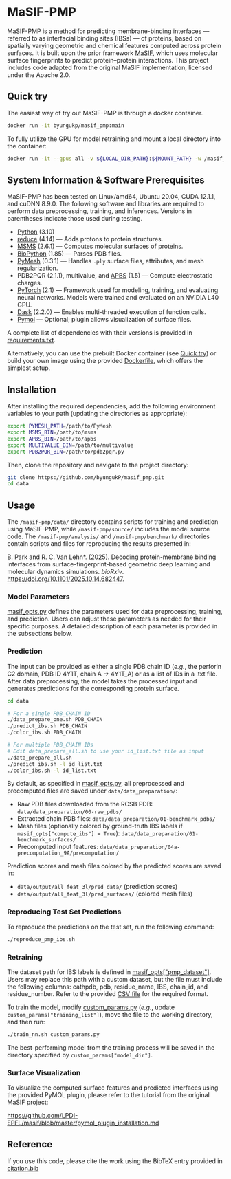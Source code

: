 # MaSIF-PMP

MaSIF-PMP is a method for predicting membrane-binding interfaces — referred to as interfacial binding sites (IBSs) — of proteins, based on spatially varying geometric and chemical features computed across protein surfaces. It is built upon the prior framework [MaSIF](https://github.com/LPDI-EPFL/masif), which uses molecular surface fingerprints to predict protein–protein interactions. This project includes code adapted from the original MaSIF implementation, licensed under the Apache 2.0.

## Quick try
The easiest way of try out MaSIF-PMP is through a docker container.
```sh
docker run -it byungukp/masif_pmp:main
```
To fully utilize the GPU for model retraining and mount a local directory into the container:
```sh
docker run -it --gpus all -v ${LOCAL_DIR_PATH}:${MOUNT_PATH} -w /masif_pmp --rm byungukp/masif_pmp:main
```

## System Information & Software Prerequisites
MaSIF-PMP has been tested on Linux/amd64, Ubuntu 20.04, CUDA 12.1.1, and cuDNN 8.9.0. The following software and libraries are required to perform data preprocessing, training, and inferences. Versions in parentheses indicate those used during testing.

* [Python](https://www.python.org/) (3.10)
* [reduce](https://github.com/rlabduke/reduce) (4.14) — Adds protons to protein structures.
* [MSMS](http://mgltools.scripps.edu/packages/MSMS/) (2.6.1) — Computes molecular surfaces of proteins. 
* [BioPython](https://github.com/biopython/biopython) (1.85) — Parses PDB files.
* [PyMesh](https://github.com/PyMesh/PyMesh) (0.3.1) — Handles `.ply` surface files, attributes, and mesh regularization.
* PDB2PQR (2.1.1), multivalue, and [APBS](http://www.poissonboltzmann.org/) (1.5) — Compute electrostatic charges.
* [PyTorch](https://pytorch.org/) (2.1) — Framework used for modeling, training, and evaluating neural networks.
Models were trained and evaluated on an NVIDIA L40 GPU.
* [Dask](https://dask.org/) (2.2.0) — Enables multi-threaded execution of function calls.
* [Pymol](https://pymol.org/) — Optional; plugin allows visualization of surface files.

A complete list of dependencies with their versions is provided in [requirements.txt](requirements.txt).

Alternatively, you can use the prebuilt Docker container (see [Quick try](#Quick-try)) or build your own image using the provided [Dockerfile](Dockerfile), which offers the simplest setup.


## Installation
After installing the required dependencies, add the following environment variables to your path (updating the directories as appropriate):
```sh
export PYMESH_PATH=/path/to/PyMesh
export MSMS_BIN=/path/to/msms
export APBS_BIN=/path/to/apbs
export MULTIVALUE_BIN=/path/to/multivalue
export PDB2PQR_BIN=/path/to/pdb2pqr.py
```
Then, clone the repository and navigate to the project directory:
```sh
git clone https://github.com/byungukP/masif_pmp.git
cd data
```

## Usage
The `/masif-pmp/data/` directory contains scripts for training and prediction using MaSIF-PMP, while `/masif-pmp/source/` includes the model source code.
The `/masif-pmp/analysis/` and `/masif-pmp/benchmark/` directories contain scripts and files for reproducing the results presented in:

B. Park and R. C. Van Lehn*. (2025). Decoding protein-membrane binding interfaces from surface-fingerprint-based geometric deep learning and molecular dynamics simulations. *bioRxiv*. https://doi.org/10.1101/2025.10.14.682447. 

### Model Parameters
[masif_opts.py](source/default_config/masif_opts.py) defines the parameters used for data preprocessing, training, and prediction.
Users can adjust these parameters as needed for their specific purposes.
A detailed description of each parameter is provided in the subsections below.

### Prediction
The input can be provided as either a single PDB chain ID (*e.g.*, the perforin C2 domain, PDB ID 4Y1T, chain A → 4Y1T_A) or as a list of IDs in a .txt file.
After data preprocessing, the model takes the processed input and generates predictions for the corresponding protein surface.


```sh
cd data

# For a single PDB_CHAIN ID
./data_prepare_one.sh PDB_CHAIN
./predict_ibs.sh PDB_CHAIN
./color_ibs.sh PDB_CHAIN

# For multiple PDB_CHAIN IDs
# Edit data_prepare_all.sh to use your id_list.txt file as input
./data_prepare_all.sh
./predict_ibs.sh -l id_list.txt
./color_ibs.sh -l id_list.txt
```

By default, as specified in [masif_opts.py](source/default_config/masif_opts.py), all preprocessed and precomputed files are saved under `data/data_preparation/`:
- Raw PDB files downloaded from the RCSB PDB: `data/data_preparation/00-raw_pdbs/`
- Extracted chain PDB files: `data/data_preparation/01-benchmark_pdbs/`
- Mesh files (optionally colored by ground-truth IBS labels if `masif_opts["compute_ibs"] = True`): `data/data_preparation/01-benchmark_surfaces/`
- Precomputed input features: `data/data_preparation/04a-precomputation_9A/precomputation/`

Prediction scores and mesh files colored by the predicted scores are saved in:
- `data/output/all_feat_3l/pred_data/` (prediction scores)
- `data/output/all_feat_3l/pred_surfaces/` (colored mesh files)


### Reproducing Test Set Predictions
To reproduce the predictions on the test set, run the following command:
```sh
./reproduce_pmp_ibs.sh
```

### Retraining
The dataset path for IBS labels is defined in [masif_opts["pmp_dataset"]](source/default_config/masif_opts.py).
Users may replace this path with a custom dataset, but the file must include the following columns:
cathpdb, pdb, residue_name, IBS, chain_id, and residue_number.
Refer to the provided [CSV file](data/lists/pmp_dataset.csv) for the required format.

To train the model, modify [custom_params.py](data/nn_models/all_feat_3l/custom_params.py)
 (*e.g.*, update `custom_params["training_list"]`), move the file to the working directory, and then run:

```sh
./train_nn.sh custom_params.py
```

The best-performing model from the training process will be saved in the directory specified by `custom_params["model_dir"]`.


### Surface Visualization
To visualize the computed surface features and predicted interfaces using the provided PyMOL plugin, please refer to the tutorial from the original MaSIF project:

https://github.com/LPDI-EPFL/masif/blob/master/pymol_plugin_installation.md

## Reference
If you use this code, please cite the work using the BibTeX entry provided in [citation.bib](citation.bib)
